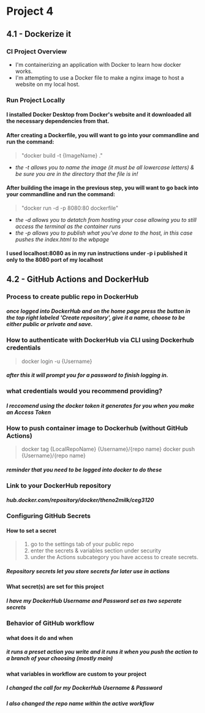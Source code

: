# Project 4
## 4.1 - Dockerize it
### CI Project Overview
- I'm containerizing an application with Docker to learn how docker works.
- I'm attempting to use a Docker file to make a nginx image to host a website on my local host.
### Run Project Locally
#### I installed Docker Desktop from Docker's website and it downloaded all the necessary dependencies from that.
>
#### After creating a Dockerfile, you will want to go into your commandline and run the command:
> "docker build -t {ImageName} ."
* *the -t allows you to name the image (it must be all lowercase letters) & be sure you are in the directory that the file is in!*
>
#### After building the image in the previous step, you will want to go back into your commandline and run the command:
> "docker run -d -p 8080:80 dockerfile"
* *the -d allows you to detatch from hosting your cose allowing you to still access the terminal as the container runs*
* *the -p allows you to publish what you've done to the host, in this case pushes the index.html to the wbpage* 
>
#### I used localhost:8080 as in my run instructions under -p i published it only to the 8080 port of my localhost


## 4.2 - GitHub Actions and DockerHub


### Process to create public repo in DockerHub
#### *once logged into DockerHub and on the home page press the button in the top right labeled 'Create repository', give it a name, choose to be either public or private and save.*

### How to authenticate with DockerHub via CLI using Dockerhub credentials
> docker login -u {Username}
#### *after this it will prompt you for a password to finish logging in.*

### what credentials would you recommend providing?
#### *I reccomend using the docker token it generates for you when you make an Access Token*

### How to push container image to Dockerhub (without GitHub Actions)
> docker tag {LocalRepoName} {Username}/{repo name}
> docker push {Username}/{repo name}
#### *reminder that you need to be logged into docker to do these*

### Link to your DockerHub repository
#### *hub.docker.com/repository/docker/theno2milk/ceg3120*

### Configuring GitHub Secrets

#### How to set a secret
> 1. go to the settings tab of your public repo
> 2. enter the secrets & variables section under security
> 3. under the Actions subcategory you have access to create secrets.
##### *Repository secrets let you store secrets for later use in actions*

#### What secret(s) are set for this project
##### *I have my DockerHub Username and Password set as two seperate secrets*

### Behavior of GitHub workflow

#### what does it do and when
##### *it runs a preset action you write and it runs it when you push the action to a branch of your choosing (mostly main)*

#### what variables in workflow are custom to your project
##### *I changed the call for my DockerHub Username & Password*
##### *I also changed the repo name within the active workflow*

